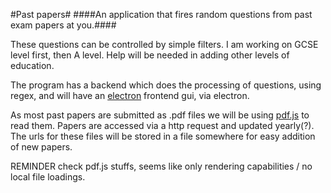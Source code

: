 #Past papers#
####An application that fires random questions from past exam papers at you.####

These questions can be controlled by simple filters.
I am working on GCSE level first, then A level. Help will be needed in adding other levels of education.

The program has a backend which does the processing of questions, using regex, and will have an [electron](http://electron.atom.io/) frontend gui, via electron.

As most past papers are submitted as .pdf files we will be using [pdf.js](https://mozilla.github.io/pdf.js/) to read them. Papers are accessed via a http request and updated yearly(?). The urls for these files will be stored in a file somewhere for easy addition of new papers.

REMINDER check pdf.js stuffs, seems like only rendering capabilities / no local file loadings. 
